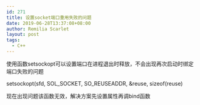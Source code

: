 ```yaml
---
id: 271
title: 设置socket端口重用失败的问题
date: 2019-06-28T13:37:08+08:00
author: Remilia Scarlet
layout: post
tags:
  - C++
---
```

使用函数setsockopt可以设置端口在进程退出时释放，不会出现再次启动时绑定端口失败的问题

setsockopt(sfd, SOL\_SOCKET, SO\_REUSEADDR, &reuse, sizeof(reuse)

现在出现问题该函数无效，解决方案先设置属性再调bind函数